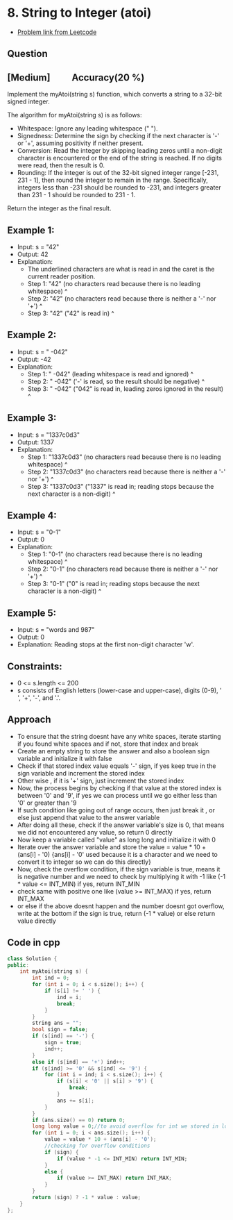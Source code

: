 # 8. String to Integer (atoi)
- [Problem link from Leetcode](https://leetcode.com/problems/string-to-integer-atoi/description/)
## Question
## [Medium] &nbsp;&nbsp;&nbsp;&nbsp;&nbsp;&nbsp;&nbsp;&nbsp; Accuracy(20 %)
Implement the myAtoi(string s) function, which converts a string to a 32-bit signed integer.

The algorithm for myAtoi(string s) is as follows:

- Whitespace: Ignore any leading whitespace (" ").
- Signedness: Determine the sign by checking if the next character is '-' or '+', assuming positivity if neither present.
- Conversion: Read the integer by skipping leading zeros until a non-digit character is encountered or the end of the string is reached. If no digits were read, then the result is 0.
- Rounding: If the integer is out of the 32-bit signed integer range [-231, 231 - 1], then round the integer to remain in the range. Specifically, integers less than -231 should be rounded to -231, and integers greater than 231 - 1 should be rounded to 231 - 1.

Return the integer as the final result.

## Example 1:
- Input: s = "42"
- Output: 42
- Explanation:
  - The underlined characters are what is read in and the caret is the current reader position.
  - Step 1: "42" (no characters read because there is no leading whitespace)
             ^
  - Step 2: "42" (no characters read because there is neither a '-' nor '+')
             ^
  - Step 3: "42" ("42" is read in)
              ^
## Example 2:
- Input: s = " -042"
- Output: -42
- Explanation:
  - Step 1: "   -042" (leading whitespace is read and ignored)
                ^
  - Step 2: "   -042" ('-' is read, so the result should be negative)
                 ^
  - Step 3: "   -042" ("042" is read in, leading zeros ignored in the result)
                   ^
## Example 3:
- Input: s = "1337c0d3"
- Output: 1337
- Explanation:
  - Step 1: "1337c0d3" (no characters read because there is no leading whitespace)
             ^
  - Step 2: "1337c0d3" (no characters read because there is neither a '-' nor '+')
             ^
  - Step 3: "1337c0d3" ("1337" is read in; reading stops because the next character is a non-digit)
                 ^
## Example 4:
- Input: s = "0-1"
- Output: 0
- Explanation:
  - Step 1: "0-1" (no characters read because there is no leading whitespace)
             ^
  - Step 2: "0-1" (no characters read because there is neither a '-' nor '+')
             ^
  - Step 3: "0-1" ("0" is read in; reading stops because the next character is a non-digit)
              ^
## Example 5:
- Input: s = "words and 987"
- Output: 0
- Explanation:
Reading stops at the first non-digit character 'w'.

## Constraints:
- 0 <= s.length <= 200
- s consists of English letters (lower-case and upper-case), digits (0-9), ' ', '+', '-', and '.'.

## Approach
- To ensure that the string doesnt have any white spaces, iterate starting if you found white spaces and if not, store that index and break
- Create an empty string to store the answer and also a boolean sign variable and initialize it with false
- Check if that stored index value equals '-' sign, if yes keep true in the sign variable and increment the stored index 
- Other wise , if it is '+' sign, just increment the stored index 
- Now, the process begins by checking if that value at the stored index is between '0' and '9', if yes we can process until we go either less than '0' or greater than '9
- If such condition like going out of range occurs, then just break it , or else just append that value to the answer variable
- After doing all these, check if the answer variable's size is 0, that means we did not encountered any value, so return 0 directly
- Now keep a variable called "value" as long long and initialize it with 0
- Iterate over the answer variable and store the value = value * 10 + (ans[i] - '0) {ans[i] - '0' used because it is a character and we need to convert it to integer so we can do this directly}
- Now, check the overflow condition, if the sign variable is true, means it is negative number and we need to check by multiplying it with -1 like (-1 * value <= INT_MIN) if yes, return INT_MIN
- check same with positive one like (value >= INT_MAX) if yes, return INT_MAX
- or else if the above doesnt happen and the number doesnt got overflow, write at the bottom if the sign is true, return (-1 * value) or else return value directly
## Code in cpp
```cpp
class Solution {
public:
    int myAtoi(string s) {
        int ind = 0;
        for (int i = 0; i < s.size(); i++) {
            if (s[i] != ' ') {
                ind = i;
                break;
            }
        }
        string ans = "";
        bool sign = false;
        if (s[ind] == '-') {
            sign = true;
            ind++;
        }
        else if (s[ind] == '+') ind++;
        if (s[ind] >= '0' && s[ind] <= '9') {
            for (int i = ind; i < s.size(); i++) {
                if (s[i] < '0' || s[i] > '9') {
                    break;
                }
                ans += s[i];
            }
        }
        if (ans.size() == 0) return 0;
        long long value = 0;//to avoid overflow for int we stored in long long 
        for (int i = 0; i < ans.size(); i++) {
            value = value * 10 + (ans[i] - '0');
            //checking for overflow conditions
            if (sign) {
                if (value * -1 <= INT_MIN) return INT_MIN;
            }
            else {
                if (value >= INT_MAX) return INT_MAX;
            }
        }
        return (sign) ? -1 * value : value;
    }
};
```
